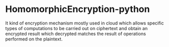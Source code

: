 HomomorphicEncryption-python
============================

It kind of encryption mechanism mostly used in cloud which allows specific types of computations to be carried out on ciphertext and obtain an encrypted result which decrypted matches the result of operations performed on the plaintext.
